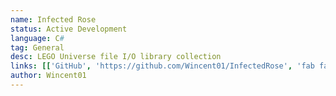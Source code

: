 ```yaml
---
name: Infected Rose
status: Active Development
language: C#
tag: General
desc: LEGO Universe file I/O library collection
links: [['GitHub', 'https://github.com/Wincent01/InfectedRose', 'fab fa-github']]
author: Wincent01
---
```

